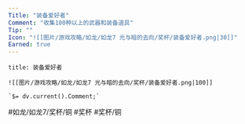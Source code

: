 ```yaml
---
Title: "装备爱好者"
Comment: "收集100种以上的武器和装备道具"
Tip: ""
Icon: "![[图片/游戏攻略/如龙/如龙7 光与暗的去向/奖杯/装备爱好者.png|30]]"
Earned: true
---
```

```ad-common-bronze-trophy
title: 装备爱好者

![[图片/游戏攻略/如龙/如龙7 光与暗的去向/奖杯/装备爱好者.png|100]]

`$= dv.current().Comment;`

```

#如龙/如龙7/奖杯/铜 #奖杯 #奖杯/铜
